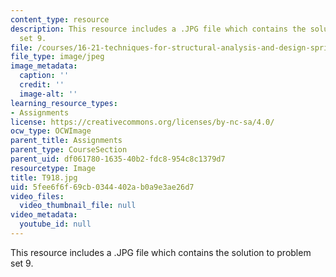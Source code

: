 ```yaml
---
content_type: resource
description: This resource includes a .JPG file which contains the solution to problem
  set 9.
file: /courses/16-21-techniques-for-structural-analysis-and-design-spring-2005/5fee6f6f69cb0344402ab0a9e3ae26d7_T918.jpg
file_type: image/jpeg
image_metadata:
  caption: ''
  credit: ''
  image-alt: ''
learning_resource_types:
- Assignments
license: https://creativecommons.org/licenses/by-nc-sa/4.0/
ocw_type: OCWImage
parent_title: Assignments
parent_type: CourseSection
parent_uid: df061780-1635-40b2-fdc8-954c8c1379d7
resourcetype: Image
title: T918.jpg
uid: 5fee6f6f-69cb-0344-402a-b0a9e3ae26d7
video_files:
  video_thumbnail_file: null
video_metadata:
  youtube_id: null
---
```

This resource includes a .JPG file which contains the solution to problem set 9.